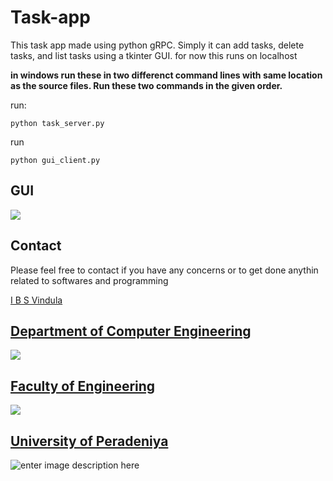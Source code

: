 # Task-app

This task app made using python gRPC. Simply it can add tasks, delete tasks, and list tasks using a tkinter GUI. 
for now this runs on localhost

**in windows run these in two differenct command lines with same location as the source files. Run these two commands in the given order.**

run:

    python task_server.py

run

    python gui_client.py


## GUI

**![](https://lh3.googleusercontent.com/KLbCGaPv4eejI4c5kc5fxtZ0dlY_oAvmFySwymS7EDYilzABQY6dbaMX3dbC4otdsBW2SoZx_4tyIdGU7SPyu7RX6husVukgWNvRLGVVznRlP8Zrz7lW41bGoeAKm5-8uRmJPg0F)**

## Contact
Please feel free to contact if you have any concerns or to get done anythin related to softwares and programming

[I B S Vindula](mailto:e16377@eng.pdn.ac.lk)


##  [Department of Computer Engineering](http://www.ce.pdn.ac.lk/)

**![](https://lh4.googleusercontent.com/OkyvOJUe006Wr5Lo9PwBC-Hpn_D0aJPld-L4eLR88TKwNoe-TL_5-v8fKesJv8BZtq941FLgSWlmBOTRlVkPIXewBg4uSsAHPtr6gkLhlhrKQAhI8Qa4DXn5Gzp1eRZYiYV_o9NYT6I)**

##  [Faculty of Engineering](http://eng.pdn.ac.lk/)

**![](https://lh3.googleusercontent.com/RrwqSr9g2uPiF0l-R_y3NtjNwugTP0g-D3Yhj_IR91-zBHGAjbVJiR4Y9rHrmM1eH3h5Zdmelr6jfYEjeT9_ETOWNGSgTYuOC4Kzmrolu8hz3jDnfU1yV1R-p22OJ2iv4p6OllEGsjM)**

##  [University of Peradeniya](https://www.pdn.ac.lk/)

![enter image description here](https://upload.wikimedia.org/wikipedia/en/c/cc/University_of_Peradeniya_crest.png)


